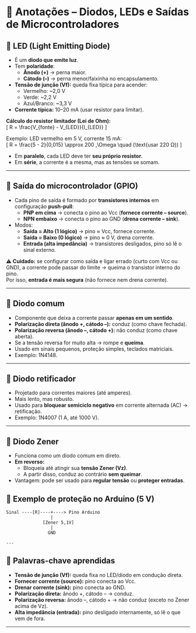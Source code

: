 # 📘 Anotações – Diodos, LEDs e Saídas de Microcontroladores  

## 🔹 LED (Light Emitting Diode)  
- É um **diodo que emite luz**.  
- Tem **polaridade**:  
  - **Ânodo (+)** → perna maior.  
  - **Cátodo (–)** → perna menor/faixinha no encapsulamento.  
- **Tensão de junção (Vf):** queda fixa típica para acender:  
  - Vermelho: ~2,0 V  
  - Verde: ~2,2 V  
  - Azul/Branco: ~3,3 V  
- **Corrente típica:** 10–20 mA (usar resistor para limitar).  

**Cálculo do resistor limitador (Lei de Ohm):**  
\[
R = \frac{V_{fonte} - V_{LED}}{I_{LED}}
\]  

Exemplo: LED vermelho em 5 V, corrente 15 mA:  
\[
R = \frac{5 - 2}{0,015} \approx 200 \,\Omega \quad (\text{usar 220 Ω})
\]

- Em **paralelo**, cada LED deve ter **seu próprio resistor**.  
- Em **série**, a corrente é a mesma, mas as tensões se somam.  

---

## 🔹 Saída do microcontrolador (GPIO)  
- Cada pino de saída é formado por **transistores internos** em configuração **push-pull**:  
  - **PNP em cima** → conecta o pino ao Vcc (**fornece corrente – source**).  
  - **NPN embaixo** → conecta o pino ao GND (**drena corrente – sink**).  
- Modos:  
  - **Saída = Alto (1 lógico)** → pino ≈ Vcc, fornece corrente.  
  - **Saída = Baixo (0 lógico)** → pino ≈ 0 V, drena corrente.  
  - **Entrada (alta impedância)** → transistores desligados, pino só lê o sinal externo.  

⚠️ **Cuidado:** se configurar como saída e ligar errado (curto com Vcc ou GND), a corrente pode passar do limite → queima o transistor interno do pino.  
Por isso, **entrada é mais segura** (não fornece nem drena corrente).  

---

## 🔹 Diodo comum  
- Componente que deixa a corrente passar **apenas em um sentido**.  
- **Polarização direta (ânodo +, cátodo –):** conduz (como chave fechada).  
- **Polarização reversa (ânodo –, cátodo +):** não conduz (como chave aberta).  
- Se a tensão reversa for muito alta → rompe e **queima**.  
- Usado em sinais pequenos, proteção simples, teclados matriciais.  
- Exemplo: 1N4148.  

---

## 🔹 Diodo retificador  
- Projetado para correntes maiores (até amperes).  
- Mais lento, mas robusto.  
- Usado para **bloquear semiciclo negativo** em corrente alternada (AC) → retificação.  
- Exemplo: 1N4007 (1 A, até 1000 V).  

---

## 🔹 Diodo Zener  
- Funciona como um diodo comum em direto.  
- **Em reverso:**  
  - Bloqueia até atingir sua **tensão Zener (Vz)**.  
  - A partir disso, conduz ao contrário **sem queimar**.  
- Vantagem: pode ser usado para **regular tensão** ou **proteger entradas**.  

## 🔹 Exemplo de proteção no Arduino (5 V)

```text
Sinal ----[R]----+----> Pino Arduino
                 |
              [Zener 5,1V]
                 |
                GND

---
```

## 🔹 Palavras-chave aprendidas
- **Tensão de junção (Vf):** queda fixa no LED/diodo em condução direta.  
- **Fornecer corrente (source):** pino conecta ao Vcc.  
- **Drenar corrente (sink):** pino conecta ao GND.  
- **Polarização direta:** ânodo +, cátodo – → conduz.  
- **Polarização reversa:** ânodo –, cátodo + → não conduz (exceto no Zener acima de Vz).  
- **Alta impedância (entrada):** pino desligado internamente, só lê o que vem de fora.  

---
